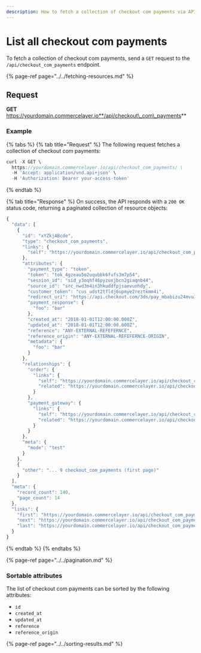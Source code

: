 ```yaml
---
description: How to fetch a collection of checkout com payments via API
---
```


# List all checkout com payments

To fetch a collection of checkout com payments, send a `GET` request to the `/api/checkout_com_payments` endpoint.

{% page-ref page="../../fetching-resources.md" %}

## Request

**GET** https://yourdomain.commercelayer.io**/api/checkout\_com\_payments**

### **Example**

{% tabs %}
{% tab title="Request" %}
The following request fetches a collection of checkout com payments:

```javascript
curl -X GET \
  https://yourdomain.commercelayer.io/api/checkout_com_payments/ \
  -H 'Accept: application/vnd.api+json' \
  -H 'Authorization: Bearer your-access-token'
```
{% endtab %}

{% tab title="Response" %}
On success, the API responds with a `200 OK` status code, returning a paginated collection of resource objects:

```javascript
{
  "data": [
    {
      "id": "xYZkjABcde",
      "type": "checkout_com_payments",
      "links": {
        "self": "https://yourdomain.commercelayer.io/api/checkout_com_payments/xYZkjABcde"
      },
      "attributes": {
        "payment_type": "token",
        "token": "tok_4gzeau5o2uqubbk6fufs3m7p54",
        "session_id": "sid_y3oqhf46pyzuxjbcn2giaqnb44",
        "source_id": "src_nwd3m4in3hkuddfpjsaevunhdy",
        "customer_token": "cus_udst2tfldj6upmye2reztkmm4i",
        "redirect_uri": "https://api.checkout.com/3ds/pay_mbabizu24mvu3mela5njyhpit4",
        "payment_response": {
          "foo": "bar"
        },
        "created_at": "2018-01-01T12:00:00.000Z",
        "updated_at": "2018-01-01T12:00:00.000Z",
        "reference": "ANY-EXTERNAL-REFEFERNCE",
        "reference_origin": "ANY-EXTERNAL-REFEFERNCE-ORIGIN",
        "metadata": {
          "foo": "bar"
        }
      },
      "relationships": {
        "order": {
          "links": {
            "self": "https://yourdomain.commercelayer.io/api/checkout_com_payments/xYZkjABcde/relationships/order",
            "related": "https://yourdomain.commercelayer.io/api/checkout_com_payments/xYZkjABcde/order"
          }
        },
        "payment_gateway": {
          "links": {
            "self": "https://yourdomain.commercelayer.io/api/checkout_com_payments/xYZkjABcde/relationships/payment_gateway",
            "related": "https://yourdomain.commercelayer.io/api/checkout_com_payments/xYZkjABcde/payment_gateway"
          }
        }
      },
      "meta": {
        "mode": "test"
      }
    },
    {
      "other": "... 9 checkout_com_payments (first page)"
    }
  ],
  "meta": {
    "record_count": 140,
    "page_count": 14
  },
  "links": {
    "first": "https://yourdomain.commercelayer.io/api/checkout_com_payments?page[number]=1&page[size]=10",
    "next": "https://yourdomain.commercelayer.io/api/checkout_com_payments?page[number]=2&page[size]=10",
    "last": "https://yourdomain.commercelayer.io/api/checkout_com_payments?page[number]=14&page[size]=10"
  }
}
```
{% endtab %}
{% endtabs %}

{% page-ref page="../../pagination.md" %}

### Sortable attributes

The list of checkout com payments can be sorted by the following attributes:

* `id`
* `created_at`
* `updated_at`
* `reference`
* `reference_origin`

{% page-ref page="../../sorting-results.md" %}

